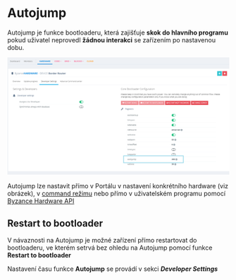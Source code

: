 # Autojump 

Autojump je funkce bootloaderu, která zajišťuje **skok do hlavního programu** pokud uživatel neprovedl **žádnou interakci** se zařízením po nastavenou dobu. 

![](/assets/autojump.png)

Autojump lze nastavit přímo v Portálu v nastavení konkrétního hardware (viz obrázek), v [command režimu](//articles/hardware/ioda/navody/bootloader.md) nebo přímo v uživatelském programu pomocí [Byzance Hardware API](/programovani/byzance-api.md)
 
## Restart to bootloader

V návaznosti na Autojump je možné zařízení přímo restartovat do bootloaderu, ve kterém setrvá bez ohledu na Autojump pomocí funkce **Restart to bootloader**  
   
Nastavení času funkce **Autojump** se provádí v sekci **_Developer Settings_**










